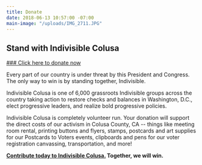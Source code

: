 ```yaml
---
title: Donate
date: 2018-06-13 10:57:00 -07:00
main-image: "/uploads/IMG_2711.JPG"
---
```


## Stand with Indivisible Colusa

[### Click here to donate now](https://secure.actblue.com/donate/indivisiblecol413728470#)

Every part of our country is under threat by this President and Congress. The only way to win is by standing together, Indivisible.

Indivisible Colusa is one of 6,000 grassroots Indivisible groups across the country taking action to restore checks and balances in Washington, D.C., elect progressive leaders, and realize bold progressive policies.

Indivisible Colusa is completely volunteer run. Your donation will support the direct costs of our activism in Colusa County, CA -- things like meeting room rental, printing buttons and flyers, stamps, postcards and art supplies for our Postcards to Voters events, clipboards and pens for our voter registration canvassing, transportation, and more!

**[Contribute today to Indivisible Colusa.](https://secure.actblue.com/donate/indivisiblecol413728470#) Together, we will win.**